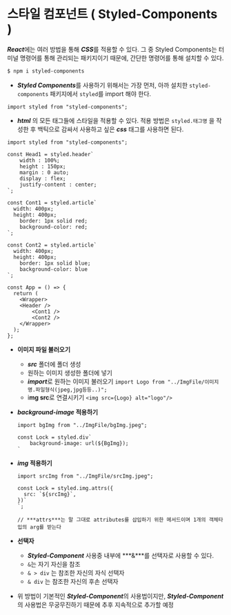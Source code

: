 # 스타일 컴포넌트 ( Styled-Components )

***React***에는 여러 방법을 통해 ***CSS***를 적용할 수 있다. 그 중 Styled Components는 터미널 명령어를 통해 관리되는 패키지이기 때문에, 간단한 명령어를 통해 설치할 수 있다.

```bash
$ npm i styled-components
```

- ***Styled Components***를 사용하기 위해서는 가장 먼저, 아까 설치한 `styled-components` 패키지에서 `styled`를 import 해야 한다.

```tsx
import styled from "styled-components";
```

- ***html*** 의 모든 태그들에 스타일을 적용할 수 있다. 적용 방법은 `styled.태그명` 을 작성한 후 백틱으로 감싸서 사용하고 싶은 ***css*** 태그를 사용하면 된다.

```tsx
import styled from "styled-components";

const Head1 = styled.header`
	width : 100%;
	height : 150px;
	margin : 0 auto;
	display : flex;
	justify-content : center;
`;

const Cont1 = styled.article`
  width: 400px;
  height: 400px;
	border: 1px solid red;
	background-color: red;
`;

const Cont2 = styled.article`
  width: 400px;
  height: 400px;
	border: 1px solid blue;
	background-color: blue
`;

const App = () => {
  return (
	<Wrapper>
    <Header />
		<Cont1 />
		<Cont2 />
	</Wrapper>
  );
};
```

- **이미지 파일 불러오기**
    - ***src*** 폴더에 폴더 생성
    - 원하는 이미지 생성한 폴더에 넣기
    - ***import***로 원하는 이미지 불러오기 `import Logo from "../ImgFile/이미지명.파일형식(jpeg,jpg등등..)";`
    - i**mg src**로 연결시키기 `<img src={Logo} alt="logo"/>`

- ***background-image* 적용하기**
    
    ```tsx
    import bgImg from "../ImgFile/bgImg.jpeg";
    
    const Lock = styled.div`
    	background-image: url(${BgImg});
    `
    ```
    

- ***img* 적용하기**
    
    ```tsx
    import srcImg from "../ImgFile/srcImg.jpeg";
    
    const Lock = styled.img.attrs({
      src: `${srcImg}`,
    })`
    `;
    
    // ***attrs***는 말 그대로 attributes를 삽입하기 위한 메서드이며 1개의 객체타입의 arg를 받는다
    ```
    

- **선택자**
    - ***Styled-Component*** 사용중 내부에 ***&***를 선택자로 사용할 수 있다.
    - `&`는 자기 자신을 참조
    - `& > div` 는 참조한 자신의 자식 선택자
    - `& div` 는 참조한 자신의 후손 선택자

- 위 방법이 기본적인 ***Styled-Component***의 사용법이지만, ***Styled-Component***의 사용법은 무궁무진하기 때문에 추후 지속적으로 추가할 예정
